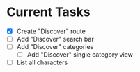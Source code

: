 # Current Tasks

- [x] Create "Discover" route
- [ ] Add "Discover" search bar
- [ ] Add "Discover" categories
  - [ ] Add "Discover" single category view
- [ ] List all characters
